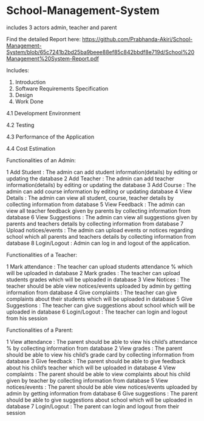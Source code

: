 # School-Management-System
includes 3 actors admin, teacher and parent

Find the detailed Report here: https://github.com/Prabhanda-Akiri/School-Management-System/blob/65c7241b2bd25ba9beee88ef85c842bbdf8e719d/School%20Management%20System-Report.pdf

Includes:
1. Introduction
2. Software Requirements Specification
3. Design
4. Work Done

4.1 Development Environment

4.2 Testing

4.3 Performance of the Application

4.4 Cost Estimation

Functionalities of an Admin:

1 Add Student : The admin can add student information(details) by editing or updating the database
2 Add Teacher : The admin can add teacher information(details) by editing or updating the database
3 Add Course : The admin can add course information by editing or updating database
4 View Details : The admin can view all student, course, teacher details by collecting information from database
5 View Feedback : The admin can view all teacher feedback given by parents by collecting information from database
6 View Suggestions : The admin can view all suggestions given by parents and teachers details by collecting information from database
7 Upload notices/events : The admin can upload events or notices regarding school which all parents and teachers details by collecting information from database
8 Login/Logout : Admin can log in and logout of the application.

Functionalities of a Teacher:

1 Mark attendance : The teacher can upload students attendance % which will be uploaded in database
2 Mark grades : The teacher can upload students grades which will be uploaded in database
3 View Notices : The teacher should be able view notices/events uploaded by admin by getting information from database
4 Give complaints : The teacher can give complaints about their students which will be uploaded in database
5 Give Suggestions : The teacher can give suggestions about school which will be uploaded in database
6 Login/Logout : The teacher can login and logout from his session

Functionalities of a Parent:

1 View attendance : The parent should be able to view his child’s attendance % by collecting information from database
2 View grades : The parent should be able to view his child’s grade card by collecting information from database
3 Give feedback : The parent should be able to give feedback about his child’s teacher which will be uploaded in database
4 View complaints : The parent should be able to view complaints about his child given by teacher by collecting information from database
5 View notices/events : The parent should be able view notices/events uploaded by admin by getting information from database
6 Give suggestions : The parent should be able to give suggestions about school which will be uploaded in database
7 Login/Logout : The parent can login and logout from their session


